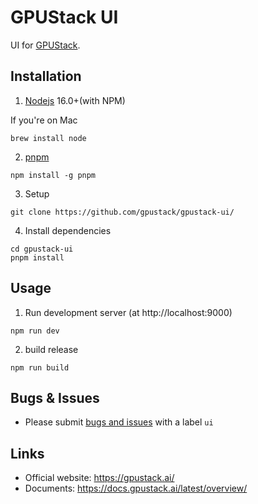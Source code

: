 # GPUStack UI

UI for [GPUStack](https://github.com/gpustack/gpustack).

## Installation

1. [Nodejs](https://nodejs.org/en) 16.0+(with NPM)

If you're on Mac

```
brew install node
```

2. [pnpm](https://pnpm.io/installation#using-npm)

```
npm install -g pnpm
```

3. Setup

```
git clone https://github.com/gpustack/gpustack-ui/
```

4. Install dependencies

```
cd gpustack-ui
pnpm install
```

## Usage

1. Run development server (at http://localhost:9000)

```
npm run dev
```

2. build release

```
npm run build
```

## Bugs & Issues

- Please submit [bugs and issues](https://github.com/gpustack/gpustack/issues) with a label `ui`

## Links

- Official website: https://gpustack.ai/
- Documents: https://docs.gpustack.ai/latest/overview/

